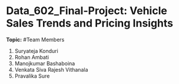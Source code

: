 # Data_602_Final-Project: Vehicle Sales Trends and Pricing Insights
**Topic:** 
#Team Members
1. Suryateja Konduri
2. Rohan Ambati
3. Manojkumar Bashaboina
4. Venkata Siva Rajesh Vithanala
5. Pravalika Sure
